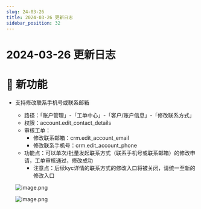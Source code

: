 ```yaml
---
slug: 24-03-26
title: 2024-03-26 更新日志
sidebar_position: 32
---
```



# 2024-03-26 更新日志


# 🎉 新功能

- 支持修改联系手机号或联系邮箱
    - 路径：「账户管理」-「工单中心」-「客户/账户信息」-「修改联系方式」
    - 权限：account.edit_contact_details
    - 审核工单：
        - 修改联系邮箱：crm.edit_account_email
        - 修改联系手机号：crm.edit_account_phone
    - 功能点：可以单次/批量发起联系方式（联系手机号或联系邮箱）的修改申请，工单审核通过，修改成功
        - 注意点：后续kyc详情的联系方式的修改入口将被关闭，请统一至新的修改入口

    ![image.png](/assets/8629a42e666c219ce66bb21b3886045b.png)


    ![image.png](/assets/d49fd3f19420d2c7227bd5010a7d7c6e.png)

